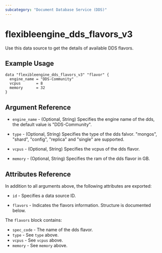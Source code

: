 ```yaml
---
subcategory: "Document Database Service (DDS)"
---
```


# flexibleengine_dds_flavors_v3

Use this data source to get the details of available DDS flavors.

## Example Usage

```hcl
data "flexibleengine_dds_flavors_v3" "flavor" {
  engine_name = "DDS-Community"
  vcpus       = 8
  memory      = 32
}
```

## Argument Reference

* `engine_name` - (Optional, String) Specifies the engine name of the dds, the default value is
  "DDS-Community".

* `type` - (Optional, String) Specifies the type of the dds falvor. "mongos", "shard", "config",
  "replica" and "single" are supported.

* `vcpus` - (Optional, String) Specifies the vcpus of the dds flavor.

* `memory` - (Optional, String) Specifies the ram of the dds flavor in GB.

## Attributes Reference

In addition to all arguments above, the following attributes are exported:

* `id` - Specifies a data source ID.

* `flavors` - Indicates the flavors information. Structure is documented below.

The `flavors` block contains:

* `spec_code` - The name of the dds flavor.
* `type` - See `type` above.
* `vcpus` - See `vcpus` above.
* `memory` - See `memory` above.
